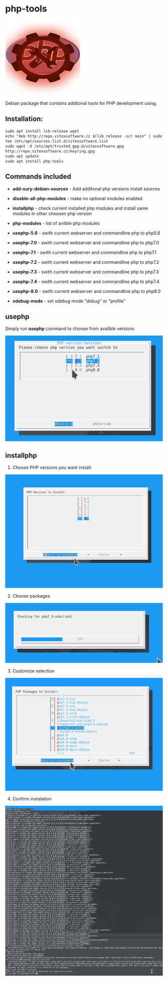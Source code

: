 php-tools
==================

![php-tools](php-tools.svg "Package Logo")

Debian package that contains additonal tools for PHP development using.

Installation:
-------------

```shell
sudo apt install lsb-release wget
echo "deb http://repo.vitexsoftware.cz $(lsb_release -sc) main" | sudo tee /etc/apt/sources.list.d/vitexsoftware.list
sudo wget -O /etc/apt/trusted.gpg.d/vitexsoftware.gpg http://repo.vitexsoftware.cz/keyring.gpg
sudo apt update
sudo apt install php-tools
```

Commands included
-----------------

 * **add-sury-debian-sources** - Add additonal php versions install sources
 * **disable-all-php-modules** - make no optional modules enabled

 * **installphp** - check current installed php modules and install same modules in other choosen php version
 * **php-modules** - list of avilble php modules

 * **usephp-5.6** - swith current webserver and commandline php to php5.6
 * **usephp-7.0** - swith current webserver and commandline php to php7.0
 * **usephp-7.1** - swith current webserver and commandline php to php7.1 
 * **usephp-7.2** - swith current webserver and commandline php to php7.2
 * **usephp-7.3** - swith current webserver and commandline php to php7.3
 * **usephp-7.4** - swith current webserver and commandline php to php7.4 
 * **usephp-8.0** - swith current webserver and commandline php to php8.0 
 * **xdebug-mode** - set xdebug mode "debug" or "profile"


usephp
------

Simply run **usephp** command to choose from availble versions

![usephp](usephp.png?raw=true)


installphp
----------

1) Choose PHP versions you want install:

![installphp version chooser](installphp-choose.png?raw=true)

2) Choose packages 

![installphp choose](installphp-check.png?raw=true)

3) Customize selection

![installphp customize](installphp-confirm.png?raw=true)

4) Confirm instalation

![installphp final](installphp-itself.png?raw=true)



